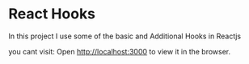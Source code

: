 # React Hooks

In this project I use some of the basic and Additional Hooks in Reactjs

you cant visit:
Open [http://localhost:3000](http://julianfcp.github.io/react-hooks) to view it in the browser.
